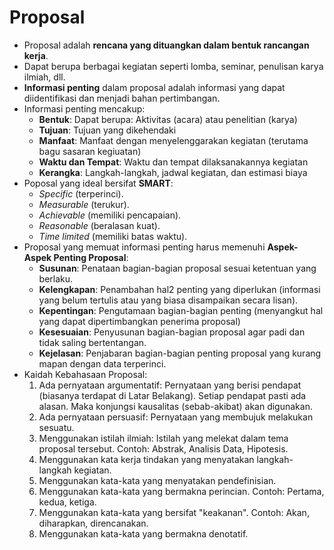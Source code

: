# Proposal

- Proposal adalah **rencana yang dituangkan dalam bentuk rancangan kerja**.
- Dapat berupa berbagai kegiatan seperti lomba, seminar, penulisan karya ilmiah, dll.
- **Informasi penting** dalam proposal adalah informasi yang dapat diidentifikasi dan menjadi bahan pertimbangan.
- Informasi penting mencakup:
    - **Bentuk**: Dapat berupa: Aktivitas (acara) atau penelitian (karya)
    - **Tujuan**: Tujuan yang dikehendaki
    - **Manfaat**: Manfaat dengan menyelenggarakan kegiatan (terutama bagu sasaran kegiuatan)
    - **Waktu dan Tempat**: Waktu dan tempat dilaksanakannya kegiatan
    - **Kerangka**: Langkah-langkah, jadwal kegiatan, dan estimasi biaya
- Poposal yang ideal bersifat **SMART**:
    - *Specific* (terperinci).
    - *Measurable* (terukur).
    - *Achievable* (memiliki pencapaian).
    - *Reasonable* (beralasan kuat).
    - *Time limited* (memiliki batas waktu).
- Proposal yang memuat informasi penting harus memenuhi **Aspek-Aspek Penting Proposal**:
    - **Susunan**: Penataan bagian-bagian proposal sesuai ketentuan yang berlaku.
    - **Kelengkapan**: Penambahan hal2 penting yang diperlukan (informasi yang belum tertulis atau yang biasa disampaikan secara lisan).
    - **Kepentingan**: Pengutamaan bagian-bagian penting (menyangkut hal yang dapat dipertimbangkan penerima proposal)
    - **Kesesuaian**: Penyusunan bagian-bagian proposal agar padi dan tidak saling bertentangan.
    - **Kejelasan**: Penjabaran bagian-bagian penting proposal yang kurang mapan dengan data terperinci.
- Kaidah Kebahasaan Proposal:
    1. Ada pernyataan argumentatif: Pernyataan yang berisi pendapat (biasanya terdapat di Latar Belakang). Setiap pendapat pasti ada alasan. Maka konjungsi kausalitas (sebab-akibat) akan digunakan.
    2. Ada pernyataan persuasif: Pernyataan yang membujuk melakukan sesuatu.
    3. Menggunakan istilah ilmiah: Istilah yang melekat dalam tema proposal tersebut. Contoh: Abstrak, Analisis Data, Hipotesis. 
    4. Menggunakan kata kerja tindakan yang menyatakan langkah-langkah kegiatan.
    5. Menggunakan kata-kata yang menyatakan pendefinisian.
    6. Menggunakan kata-kata yang bermakna perincian. Contoh: Pertama, kedua, ketiga.
    7. Menggunakan kata-kata yang bersifat "keakanan". Contoh: Akan, diharapkan, direncanakan.
    8. Menggunakan kata-kata yang bermakna denotatif.